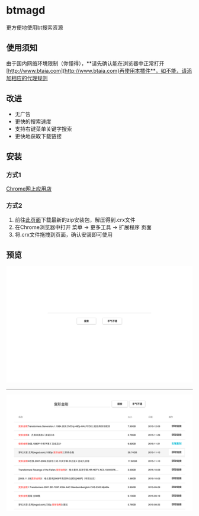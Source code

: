# btmagd

更方便地使用bt搜索资源

## 使用须知

由于国内网络环境限制（你懂得），**请先确认能在浏览器中正常打开[http://www.btaia.com](http://www.btaia.com)再使用本插件**，如不能，请添加相应的代理规则

## 改进

* 无广告
* 更快的搜索速度
* 支持右键菜单关键字搜索
* 更快地获取下载链接

## 安装

### 方式1

[Chrome网上应用店](https://chrome.google.com/webstore/detail/bt2mag/mbkbpijebbclkfpgghmklejihnpmdphf)

### 方式2

1. 前往[此页面](https://github.com/chshouyu/btmagd/releases)下载最新的zip安装包，解压得到.crx文件
2. 在Chrome浏览器中打开 菜单 -> 更多工具 -> 扩展程序 页面
3. 将.crx文件拖拽到页面，确认安装即可使用

## 预览

![image](screenshot/1.jpg)

-------

![image](screenshot/2.jpg)
